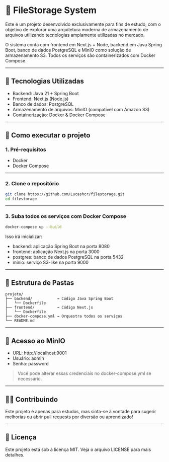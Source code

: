 # 📁 FileStorage System

Este é um projeto desenvolvido exclusivamente para fins de estudo, com o objetivo de explorar uma arquitetura moderna de armazenamento de arquivos utilizando tecnologias amplamente utilizadas no mercado.

O sistema conta com frontend em Next.js + Node, backend em Java Spring Boot, banco de dados PostgreSQL e MinIO como solução de armazenamento S3. Todos os serviços são containerizados com Docker Compose.

---

## 🧩 Tecnologias Utilizadas

- Backend: Java 21 + Spring Boot  
- Frontend: Next.js (Node.js)  
- Banco de dados: PostgreSQL  
- Armazenamento de arquivos: MinIO (compatível com Amazon S3)  
- Containerização: Docker & Docker Compose

---

## 🚀 Como executar o projeto

### 1. Pré-requisitos

- Docker  
- Docker Compose

---

### 2. Clone o repositório

```bash
git clone https://github.com/Lucashcr/filestorage.git  
cd filestorage
```

---

### 3. Suba todos os serviços com Docker Compose

```bash
docker-compose up --build
```

Isso irá inicializar:

- backend: aplicação Spring Boot na porta 8080  
- frontend: aplicação Next.js na porta 3000  
- postgres: banco de dados PostgreSQL na porta 5432  
- minio: serviço S3-like na porta 9000

---

## 📂 Estrutura de Pastas

```
projeto/
├── backend/           → Código Java Spring Boot  
│   └── Dockerfile  
├── frontend/          → Código Next.js  
│   └── Dockerfile  
├── docker-compose.yml → Orquestra todos os serviços  
└── README.md
```

---

## 🔐 Acesso ao MinIO

- URL: http://localhost:9001  
- Usuário: admin  
- Senha: password

> Você pode alterar essas credenciais no docker-compose.yml se necessário.

---

## 👨‍💻 Contribuindo

Este projeto é apenas para estudos, mas sinta-se à vontade para sugerir melhorias ou abrir pull requests por diversão ou aprendizado!

---

## 📄 Licença

Este projeto está sob a licença MIT. Veja o arquivo LICENSE para mais detalhes.
